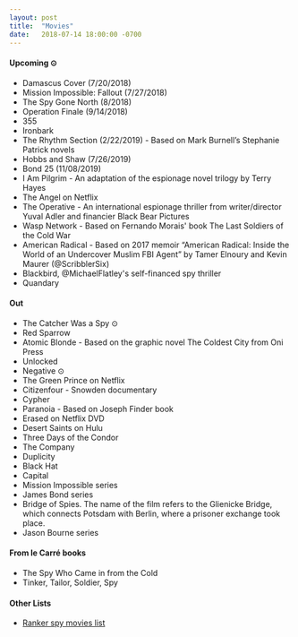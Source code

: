 ```yaml
---
layout: post
title:  "Movies"
date:   2018-07-14 18:00:00 -0700
---
```


#### Upcoming ⊙
* Damascus Cover (7/20/2018)
* Mission Impossible: Fallout (7/27/2018)
* The Spy Gone North (8/2018)
* Operation Finale (9/14/2018)
* 355
* Ironbark
* The Rhythm Section (2/22/2019) - Based on Mark Burnell’s Stephanie Patrick novels
* Hobbs and Shaw (7/26/2019)
* Bond 25 (11/08/2019)
* I Am Pilgrim - An adaptation of the espionage novel trilogy by Terry Hayes
* The Angel on Netflix
* The Operative - An international espionage thriller from writer/director Yuval Adler and financier Black Bear Pictures
* Wasp Network - Based on Fernando Morais' book The Last Soldiers of the Cold War
* American Radical - Based on 2017 memoir “American Radical: Inside the World of an Undercover Muslim FBI Agent” by Tamer Elnoury and Kevin Maurer (@ScribblerSix)
* Blackbird, @MichaelFlatley's self-financed spy thriller
* Quandary

#### Out
* The Catcher Was a Spy ⊙
* Red Sparrow
* Atomic Blonde - Based on the graphic novel The Coldest City from Oni Press
* Unlocked
* Negative ⊙
* The Green Prince on Netflix
* Citizenfour - Snowden documentary
* Cypher
* Paranoia - Based on Joseph Finder book
* Erased on Netflix DVD
* Desert Saints on Hulu
* Three Days of the Condor
* The Company
* Duplicity
* Black Hat
* Capital
* Mission Impossible series
* James Bond series
* Bridge of Spies. The name of the film refers to the Glienicke Bridge, which connects Potsdam with Berlin, where a prisoner exchange took place.
* Jason Bourne series

#### From le Carré books
* The Spy Who Came in from the Cold
* Tinker, Tailor, Soldier, Spy

#### Other Lists
* [Ranker spy movies list](http://www.ranker.com/list/spy-movies-and-films/reference)
